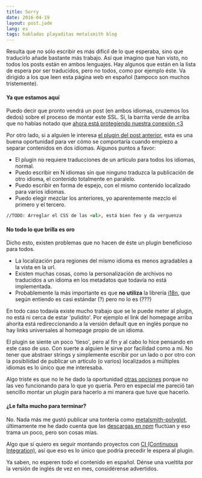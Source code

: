 ```yaml
---
title: Sorry
date: 2016-04-19
layout: post.jade
lang: es
tags: habladas playaditas metalsmith blog
---
```


Resulta que no sólo escribir es más difícil de lo que esperaba, sino que traducirlo añade bastante más trabajo. Así que imagino que han visto, no todos los posts están en ambos lenguajes. Hay algunos que están en la lista de espera por ser traducidos, pero no todos, como por ejemplo éste. Va dirigido a los que leen esta página web en español (tampoco son muchos tristemente).

#### Ya que estamos aquí

Puedo decir que pronto vendrá un post (en ambos idiomas, cruzemos los dedos) sobre el proceso de montar este SSL. Sí, la barrita verde de arriba que no habías notado que [ahora está protegiendo nuestra conexión <3](https://twitter.com/SwiftOnSecurity/status/704331207178190850)

Por otro lado, si a alguien le interesa [el plugin del post anterior](https://visualcosita.xyz/es/post/metalsmith-polyglot/), esta es una buena oportunidad para ver cómo se comportaría cuando empiezo a separar contenidos en dos idiomas. Algunos puntos a favor:

* El plugin no requiere traducciones de un artículo para todos los idiomas, normal.
* Puedo escribir en N idiomas sin que ninguno traduzca la publicación de otro idioma, el contenido totalmente en paralelo.
* Puedo escribir en forma de espejo, con el mismo contenido localizado para varios idiomas.
* Puedo elegir mezclar los anteriores, yo aparentemente mezclo el primero y el tercero.

```html
//TODO: Arreglar el CSS de las <ul>, está bien feo y da verguenza
```

#### No todo lo que brilla es oro

Dicho esto, existen problemas que no hacen de éste un plugin beneficioso para todos.

* La localización para regiones del mismo idioma es menos agradables a la vista en la url.
* Existen muchas cosas, como la personalización de archivos no traducidos a un idioma en los metadatos que todavía no está implementada.
* Probablemente la más importante es que **no utiliza** la librería [i18n](https://github.com/mashpie/i18n-node), que según entiendo es casi estándar (?) pero no lo es (???)

En todo caso todavía existe mucho trabajo que se le puede meter al plugin, no está ni cerca de estar 'pulidito'. Por ejemplo el link del homepage arriba ahorita está redireccionando a la versión default que en inglés porque no hay links universales al homepage propio de un idioma.

El plugin se siente un poco 'tieso', pero al fin y al cabo lo hice pensando en este caso de uso. Con suerte a alguien le sirve por facilidad como a mí. No tener que abstraer strings y simplemente escribir por un lado o por otro con la posibilidad de publicar un artículo (o varios) localizados a múltiples idiomas es lo único que me interesaba.

Algo triste es que no le he dado la oportunidad [otras opciones](https://github.com/doup/metalsmith-i18n) porque no las veo funcionando para lo que yo quería. Pero en especial me pareció tan sencillo montar un plugin para hacerlo a mi manera que tuve que hacerlo.

#### ¿Le falta mucho para terminar?

No. Nada más me gustó publicar una tontería como [metalsmith-polyglot](https://github.com/fdoxyz/metalsmith-polyglot), últimamente me he dado cuenta que las [descargas en npm](https://www.npmjs.com/package/metalsmith-polyglot) fluctúan y eso trama un poco, pero son cosas mías.

Algo que sí quiero es seguir montando proyectos con [CI (Continuous Integration)](https://en.wikipedia.org/wiki/Continuous_integration), así que eso es lo único que podría precedir le espera al plugin.

Ya saben, no esperen todo el contenido en español. Dénse una vueltita por la versión de inglés de vez en mes, considérense advertidos.
